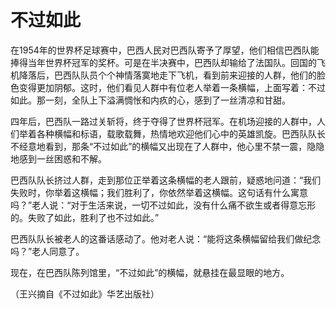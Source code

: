# 不过如此

在1954年的世界杯足球赛中，巴西人民对巴西队寄予了厚望，他们相信巴西队能捧得当年世界杯冠军的奖杯。可是在半决赛中，巴西队却输给了法国队。回国的飞机降落后，巴西队队员个个神情落寞地走下飞机，看到前来迎接的人群，他们的脸色变得更加阴郁。这时，他们看见人群中有位老人举着一条横幅，上面写着：不过如此。那一刻，全队上下溢满惆怅和内疚的心，感到了一丝清凉和甘甜。

四年后，巴西队一路过关斩将，终于夺得了世界杯冠军。在机场迎接的人群中，人们举着各种横幅和标语，载歌载舞，热情地欢迎他们心中的英雄凯旋。巴西队队长不经意地看到，那条“不过如此”的横幅又出现在了人群中，他心里不禁一震，隐隐地感到一丝困惑和不解。

巴西队队长挤过人群，走到那位正举着这条横幅的老人跟前，疑惑地问道：“我们失败时，你举着这横幅；我们胜利了，你依然举着这横幅。这句话有什么寓意吗？”老人说：“对于生活来说，一切不过如此，没有什么痛不欲生或者得意忘形的。失败了如此，胜利了也不过如此。”

巴西队队长被老人的这番话感动了。他对老人说：“能将这条横幅留给我们做纪念吗？”老人同意了。

现在，在巴西队陈列馆里，“不过如此”的横幅，就悬挂在最显眼的地方。

（王兴摘自《不过如此》华艺出版社）